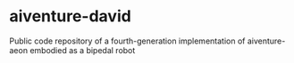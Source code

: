 # aiventure-david

Public code repository of a fourth-generation implementation of aiventure-aeon embodied as a bipedal robot
